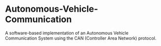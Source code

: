 # Autonomous-Vehicle-Communication
A software-based implementation of an Autonomous Vehicle Communication System using the CAN (Controller Area Network) protocol.

